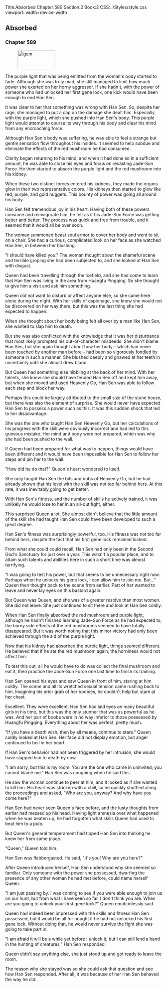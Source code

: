 Title:Absorbed 
Chapter:589 
Section:2 
Book:2 
CSS:../Styles/style.css 
viewport: width=device-width
  
## Absorbed
### Chapter 589
  
<figure>
	<img src="../Images/gem.gif" alt="gem" id="gem" width="120" height="60" />
</figure>
  

  
The purple light that was being emitted from the woman's body started to fade. Although she was truly mad, she still managed to limit how much power she exerted on her horny aggressor. If she hadn't, with the power of someone who had unlocked her first gene lock, one kick would have been enough to end Han Sen.

It was clear to her that something was wrong with Han Sen. So, despite her rage, she managed to put a cap on the damage she dealt him. Especially with the purple light, which she pushed into Han Sen's body. This purple light would attempt to course its way through his body and clear his mind from any encroaching force.

Although Han Sen's body was suffering, he was able to feel a strange but gentle sensation flow throughout his insides. It seemed to help subdue and eliminate the effects of the red mushroom he had consumed.

Clarity began returning to his mind, and when it had done so in a sufficient amount, he was able to close his eyes and focus on recasting Jade-Sun Force. He then started to absorb the purple light and the red mushroom into his kidney.

When these two distinct forces entered his kidneys, they made the organs glow in their two representative colors. His kidneys then started to glow like red, purple, and gold nuggets. This bounty of power was going all around his body.

Han Sen felt tremendous joy in his heart. Having both of these powers consume and reinvigorate him, he felt as if his Jade-Sun Force was getting better and better. The process was quick and free from trouble, and it seemed that it would all be over soon.

The woman summoned beast soul armor to cover her body and went to sit on a chair. She had a curious, complicated look on her face as she watched Han Sen, in between her blushing.

"I should have killed you." The woman thought about the shameful scene and terrible groping she had been subjected to, and she looked at Han Sen with disgust.

Queen had been travelling through the Icefield, and she had come to learn that Han Sen was living in the area from Huangfu Pingqing. So she thought to give him a visit and ask him something.

Queen did not want to disturb or affect anyone else, so she came here alone during the night. With her skills of espionage, she knew she would not be discovered on her way there, but this was the last thing she had expected to happen.

When she thought about her body being felt all over by a man like Han Sen, she wanted to slap him to death.

But she was also conflicted with the knowledge that it was her disturbance that most likely prompted his out-of-character misdeeds. She didn't blame Han Sen, but she again thought about how her body – which had never been touched by another man before – had been so vigorously fondled by someone in such a manner. She blushed deeply and gnawed at her teeth in uncertainty until she almost drew blood.

But Queen had something else nibbling at the back of her mind. With her talents, she knew she should have fended Han Sen off and kept him away, but when she moved and used Heavenly Go, Han Sen was able to follow each step and block her way.

Perhaps this could be largely attributed to the small size of the stone house, but there was also the element of surprise. She would never have expected Han Sen to possess a power such as this. It was this sudden shock that led to her disadvantage.

She was the one who taught Han Sen Heavenly Go, but her calculations of his progress with the skill were obviously incorrect and had led to this grievous mistake. Her mind and body were not prepared, which was why she had been pushed to the wall.

If Queen had been prepared for what was to happen, things would have been different and it would have been impossible for Han Sen to follow her steps and pin her to the wall.

"How did he do that?" Queen's heart wondered to itself.

She only taught Han Sen the bits and bobs of Heavenly Go, but he had already shown that his level with the skill was not too far behind hers. At this rate, it was inevitably going to get better.

With Han Sen's fitness, and the number of skills he actively trained, it was unlikely he would lose to her in an all-out fight, either.

This surprised Queen a lot. She almost didn't believe that the little amount of the skill she had taught Han Sen could have been developed to such a great degree.

Han Sen's fitness was surprisingly powerful, too. His fitness was not too far behind hers, despite the fact that his first gene lock remained locked.

From what she could could recall, Han Sen had only been in the Second God's Sanctuary for just over a year. This wasn't a popular place, and to attain such talents and abilities here in such a short time was almost terrifying.

"I was going to test his power, but that seems to be unnecessary right now. Perhaps when he unlocks his gene lock, I can allow him to join me. But..." Queen then thought back to the scene from earlier. Part of her wanted to leave and never lay eyes on this bastard again.

But Queen was Queen, and she was of a greater resolve than most women. She did not leave. She just continued to sit there and look at Han Sen coldly.

When Han Sen finally absorbed the red mushroom and purple light, although he hadn't finished learning Jade-Sun Force as he had expected to, the horny side effects of the red mushrooms seemed to have totally disappeared. But it was worth noting that this minor victory had only been achieved through the aid of the purple light.

Now that his kidney had absorbed the purple light, things seemed different. He believed that if he ate the red mushroom again, the horniness would not affect him.

To test this out, all he would have to do was collect the final mushroom and eat it, then practice the Jade-Sun Force one last time to finish its training.

Han Sen opened his eyes and saw Queen in front of him, staring at him coldly. The scene and all its wretched sexual tension came rushing back to him. Imagining his prior grab of her boobies, he couldn't help but stare at her chest.

Excellent. They were excellent. Han Sen had laid eyes on many beautiful girls in his time, but this was the only stunner that was as powerful as he was. And her pair of boobs were in no way inferior to those possessed by Huangfu Pingqing. Everything about her was perfect, pretty much.

"If you have a death wish, then by all means, continue to stare." Queen coldly looked at Han Sen. Her face did not display emotion, but anger continued to boil in her heart.

If Han Sen's behavior had not been triggered by her intrusion, she would have slapped him to death by now.

"I am sorry, but this is my room. You are the one who came in uninvited; you cannot blame me." Han Sen was coughing when he said this.

He saw the woman continue to peer at him, and it looked as if she wanted to kill him. His heart was stricken with a chill, so he quickly shuffled along the proceedings and asked, "Who are you, anyway? And why have you come here?"

Han Sen had never seen Queen's face before, and the lusty thoughts from earlier had messed up his head. Having light amnesia over what happened when he was beaten up, he had forgotten what skills Queen had used to beat him to a pulp.

But Queen's general temperament had tipped Han Sen into thinking he knew her from some place.

"Queen," Queen told him.

Han Sen was flabbergasted. He said, "It's you! Why are you here?"

After Queen introduced herself, Han Sen understood why she seemed so familiar. Only someone with the power she possessed, dwarfing the presence of any other woman he had met before, could name herself Queen.

"I am just passing by. I was coming to see if you were able enough to join us on our hunt, but from what I have seen so far, I don't think you are. When are you going to unlock your first gene lock?" Queen emotionlessly said.

Queen had indeed been impressed with the skills and fitness Han Sen possessed, but it would be all for nought if he had not unlocked his first gene lock. Without doing that, he would never survive the fight she was going to take part in.

"I am afraid it will be a while yet before I unlock it, but I can still lend a hand in the hunting of creatures," Han Sen responded.

Queen didn't say anything else, she just stood up and got ready to leave the room.

The reason why she stayed was so she could ask that question and see how Han Sen responded. After all, it was because of her Han Sen behaved the way he did.